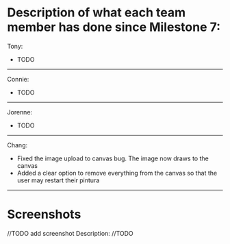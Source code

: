 # Description of what each team member has done since Milestone 7:

Tony:
- TODO

---

Connie:
- TODO

---

Jorenne:
- TODO

---

Chang:
- Fixed the image upload to canvas bug. The image now draws to the canvas
- Added a clear option to remove everything from the canvas so that the user may restart their pintura

---

# Screenshots 

//TODO add screenshot
Description: //TODO
